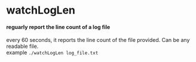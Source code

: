 # watchLogLen
#### reguarly report the line count of a log file
every 60 seconds, it reports the line count of the file provided. Can be any readable file.\
example `./watchLogLen log_file.txt`
